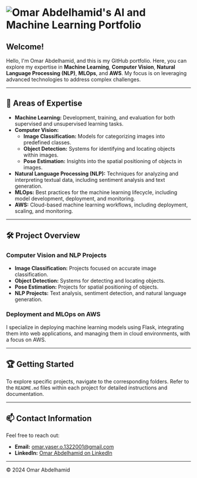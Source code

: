 # ![Omar Abdelhamid's AI and Machine Learning Portfolio](https://via.placeholder.com/1200x300?text=Omar+Abdelhamid%27s+AI+and+Machine+Learning+Portfolio)

## Welcome!

Hello, I'm Omar Abdelhamid, and this is my GitHub portfolio. Here, you can explore my expertise in **Machine Learning**, **Computer Vision**, **Natural Language Processing (NLP)**, **MLOps**, and **AWS**. My focus is on leveraging advanced technologies to address complex challenges.

---

## 🚀 Areas of Expertise

- **Machine Learning:** Development, training, and evaluation for both supervised and unsupervised learning tasks.
- **Computer Vision:** 
  - **Image Classification:** Models for categorizing images into predefined classes.
  - **Object Detection:** Systems for identifying and locating objects within images.
  - **Pose Estimation:** Insights into the spatial positioning of objects in images.
- **Natural Language Processing (NLP):** Techniques for analyzing and interpreting textual data, including sentiment analysis and text generation.
- **MLOps:** Best practices for the machine learning lifecycle, including model development, deployment, and monitoring.
- **AWS:** Cloud-based machine learning workflows, including deployment, scaling, and monitoring.

---

## 🛠️ Project Overview

### Computer Vision and NLP Projects
- **Image Classification:** Projects focused on accurate image classification.
- **Object Detection:** Systems for detecting and locating objects.
- **Pose Estimation:** Projects for spatial positioning of objects.
- **NLP Projects:** Text analysis, sentiment detection, and natural language generation.

### Deployment and MLOps on AWS
I specialize in deploying machine learning models using Flask, integrating them into web applications, and managing them in cloud environments, with a focus on AWS.

---

## 🏆 Getting Started

To explore specific projects, navigate to the corresponding folders. Refer to the `README.md` files within each project for detailed instructions and documentation.

---

## 📫 Contact Information

Feel free to reach out:

- **Email:** [omar.yaser.o.1322001@gmail.com](mailto:omar.yaser.o.1322001@gmail.com)
- **LinkedIn:** [Omar Abdelhamid on LinkedIn](https://www.linkedin.com/in/omar-abdelhamid-204b0618a/)

---

&copy; 2024 Omar Abdelhamid
